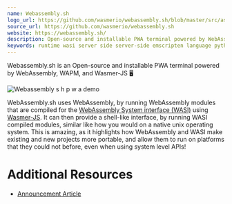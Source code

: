 ```yaml
---
name: Webassembly.sh
logo_url: https://github.com/wasmerio/webassembly.sh/blob/master/src/assets/icon.png?raw=true
source_url: https://github.com/wasmerio/webassembly.sh
website: https://webassembly.sh/
description: Open-source and installable PWA terminal powered by WebAssembly, WAPM, and Wasmer-JS  🖥
keywords: runtime wasi server side server-side emscripten language python c# rust c c++ go ruby php postgres javascript js .net r swift containers docker container containerization
---
```


Webassembly.sh is an Open-source and installable PWA terminal powered by WebAssembly, WAPM, and Wasmer-JS 🖥

![Webassembly s h p w a demo](https://github.com/wasmerio/webassembly.sh/raw/master/readme/PWADemo.gif)

WebAssembly.sh uses WebAssembly, by running WebAssembly modules that are compiled for the [WebAssembly System interface (WASI)](https://hacks.mozilla.org/2019/03/standardizing-wasi-a-webassembly-system-interface/) using [Wasmer-JS](https://github.com/wasmerio/wasmer-js). It can then provide a shell-like interface, by running WASI compiled modules, similar like how you would on a native unix operating system. This is amazing, as it highlights how WebAssembly and WASI make existing and new projects more portable, and allow them to run on platforms that they could not before, even when using system level APIs!

# Additional Resources

- [Announcement Article](https://medium.com/wasmer/webassembly-sh-408b010c14db)
